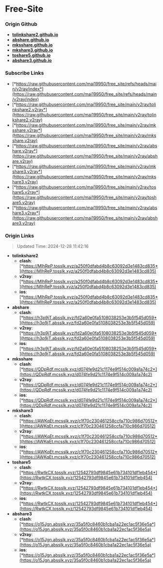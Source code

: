 # Free-Site

### Origin Github

- [**tolinkshare2.github.io**](https://github.com/tolinkshare2/tolinkshare2.github.io)
- [**abshare.github.io**](https://github.com/abshare/abshare.github.io)
- [**mksshare.github.io**](https://github.com/mksshare/mksshare.github.io)
- [**mkshare3.github.io**](https://github.com/mkshare3/mkshare3.github.io)
- [**toshare5.github.io**](https://github.com/toshare5/toshare5.github.io)
- [**abshare3.github.io**](https://github.com/abshare3/abshare3.github.io)

### Subscribe Links

- [*https://raw.githubusercontent.com/mai19950/free_site/refs/heads/main/v2ray/index*](https://raw.githubusercontent.com/mai19950/free_site/refs/heads/main/v2ray/index)
- [*https://raw.githubusercontent.com/mai19950/free_site/main/v2ray/tolinkshare2.v2ray*](https://raw.githubusercontent.com/mai19950/free_site/main/v2ray/tolinkshare2.v2ray)
- [*https://raw.githubusercontent.com/mai19950/free_site/main/v2ray/mksshare.v2ray*](https://raw.githubusercontent.com/mai19950/free_site/main/v2ray/mksshare.v2ray)
- [*https://raw.githubusercontent.com/mai19950/free_site/main/v2ray/abshare.v2ray*](https://raw.githubusercontent.com/mai19950/free_site/main/v2ray/abshare.v2ray)
- [*https://raw.githubusercontent.com/mai19950/free_site/main/v2ray/mkshare3.v2ray*](https://raw.githubusercontent.com/mai19950/free_site/main/v2ray/mkshare3.v2ray)
- [*https://raw.githubusercontent.com/mai19950/free_site/main/v2ray/toshare5.v2ray*](https://raw.githubusercontent.com/mai19950/free_site/main/v2ray/toshare5.v2ray)
- [*https://raw.githubusercontent.com/mai19950/free_site/main/v2ray/abshare3.v2ray*](https://raw.githubusercontent.com/mai19950/free_site/main/v2ray/abshare3.v2ray)

### Origin Links

> Updated Time: 2024-12-28 11:42:16

- **tolinkshare2**
  - **clash**: [*https://MlhReP.tosslk.xyz/a250f0dfabd4b8c63092d3e1483cd835*](https://MlhReP.tosslk.xyz/a250f0dfabd4b8c63092d3e1483cd835)
  - **v2ray**: [*https://MlhReP.tosslk.xyz/a250f0dfabd4b8c63092d3e1483cd835*](https://MlhReP.tosslk.xyz/a250f0dfabd4b8c63092d3e1483cd835)
  - **ios**: [*https://MlhReP.tosslk.xyz/a250f0dfabd4b8c63092d3e1483cd835*](https://MlhReP.tosslk.xyz/a250f0dfabd4b8c63092d3e1483cd835)
- **abshare**
  - **clash**: [*https://h3p9jT.absslk.xyz/fd2a60e0fa5108038253e3b5f545d059*](https://h3p9jT.absslk.xyz/fd2a60e0fa5108038253e3b5f545d059)
  - **v2ray**: [*https://h3p9jT.absslk.xyz/fd2a60e0fa5108038253e3b5f545d059*](https://h3p9jT.absslk.xyz/fd2a60e0fa5108038253e3b5f545d059)
  - **ios**: [*https://h3p9jT.absslk.xyz/fd2a60e0fa5108038253e3b5f545d059*](https://h3p9jT.absslk.xyz/fd2a60e0fa5108038253e3b5f545d059)
- **mksshare**
  - **clash**: [*https://QDpRdf.mcsslk.xyz/d074fe9d21c1174e9f514c009a1a74c2*](https://QDpRdf.mcsslk.xyz/d074fe9d21c1174e9f514c009a1a74c2)
  - **v2ray**: [*https://QDpRdf.mcsslk.xyz/d074fe9d21c1174e9f514c009a1a74c2*](https://QDpRdf.mcsslk.xyz/d074fe9d21c1174e9f514c009a1a74c2)
  - **ios**: [*https://QDpRdf.mcsslk.xyz/d074fe9d21c1174e9f514c009a1a74c2*](https://QDpRdf.mcsslk.xyz/d074fe9d21c1174e9f514c009a1a74c2)
- **mkshare3**
  - **clash**: [*https://AWKqEt.mcsslk.xyz/c1f70c230461258ccfa710c986d70512*](https://AWKqEt.mcsslk.xyz/c1f70c230461258ccfa710c986d70512)
  - **v2ray**: [*https://AWKqEt.mcsslk.xyz/c1f70c230461258ccfa710c986d70512*](https://AWKqEt.mcsslk.xyz/c1f70c230461258ccfa710c986d70512)
  - **ios**: [*https://AWKqEt.mcsslk.xyz/c1f70c230461258ccfa710c986d70512*](https://AWKqEt.mcsslk.xyz/c1f70c230461258ccfa710c986d70512)
- **toshare5**
  - **clash**: [*https://RwtkCX.tosslk.xyz/12542793df9845e61b734101df1eb454*](https://RwtkCX.tosslk.xyz/12542793df9845e61b734101df1eb454)
  - **v2ray**: [*https://RwtkCX.tosslk.xyz/12542793df9845e61b734101df1eb454*](https://RwtkCX.tosslk.xyz/12542793df9845e61b734101df1eb454)
  - **ios**: [*https://RwtkCX.tosslk.xyz/12542793df9845e61b734101df1eb454*](https://RwtkCX.tosslk.xyz/12542793df9845e61b734101df1eb454)
- **abshare3**
  - **clash**: [*https://o15Jgn.absslk.xyz/35a5f0c8460b1cba1a22ec1ac5f36e5a*](https://o15Jgn.absslk.xyz/35a5f0c8460b1cba1a22ec1ac5f36e5a)
  - **v2ray**: [*https://o15Jgn.absslk.xyz/35a5f0c8460b1cba1a22ec1ac5f36e5a*](https://o15Jgn.absslk.xyz/35a5f0c8460b1cba1a22ec1ac5f36e5a)
  - **ios**: [*https://o15Jgn.absslk.xyz/35a5f0c8460b1cba1a22ec1ac5f36e5a*](https://o15Jgn.absslk.xyz/35a5f0c8460b1cba1a22ec1ac5f36e5a)
